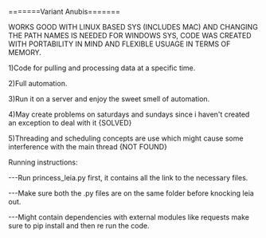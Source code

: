 =======Variant Anubis=======

WORKS GOOD WITH LINUX BASED SYS (INCLUDES MAC) AND CHANGING THE PATH NAMES IS NEEDED FOR WINDOWS SYS, CODE WAS CREATED WITH
PORTABILITY IN MIND AND FLEXIBLE USUAGE IN TERMS OF MEMORY.


1)Code for pulling and processing data at a specific time. 

2)Full automation.

3)Run it on a server and enjoy the sweet smell of automation.

4)May create problems on saturdays and sundays since i haven't created an exception to deal with it {SOLVED}

5)Threading and scheduling concepts are use which might cause some interference with the main thread {NOT FOUND}


Running instructions:

---Run princess_leia.py first, it contains all the link to the necessary files.
        
---Make sure both the .py files are on the same folder before knocking leia out.

---Might contain dependencies with external modules like requests make sure to pip install and then re run the code.
